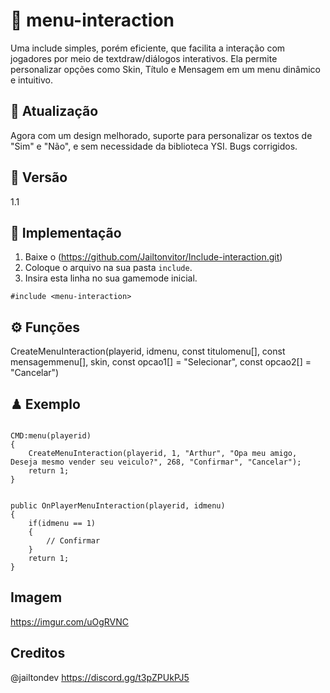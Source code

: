 
# 🚀 menu-interaction

Uma include simples, porém eficiente, que facilita a interação com jogadores por meio de textdraw/diálogos   interativos. Ela permite personalizar opções como Skin, Título e Mensagem em um menu dinâmico e intuitivo. 

## 🔄 Atualização

Agora com um design melhorado, suporte para personalizar os textos de "Sim" e "Não", e sem necessidade da biblioteca YSI. Bugs corrigidos.

## 📅 Versão

1.1

## 🔌 Implementação

1. Baixe o (https://github.com/Jailtonvitor/Include-interaction.git)
2. Coloque o arquivo na sua pasta `include`.
3. Insira esta linha no sua gamemode inicial.
```pawn
#include <menu-interaction>
```

## ⚙ Funções

CreateMenuInteraction(playerid, idmenu, const titulomenu[], const mensagemmenu[], skin, const opcao1[] = "Selecionar", const opcao2[] = "Cancelar")

## ♟ Exemplo

```pawn

CMD:menu(playerid)
{
    CreateMenuInteraction(playerid, 1, "Arthur", "Opa meu amigo, Deseja mesmo vender seu veiculo?", 268, "Confirmar", "Cancelar");
    return 1;
}


public OnPlayerMenuInteraction(playerid, idmenu)
{
    if(idmenu == 1)
    {
        // Confirmar
    }
    return 1;
}

```

## Imagem

https://imgur.com/uOgRVNC

## Creditos

@jailtondev
https://discord.gg/t3pZPUkPJ5
